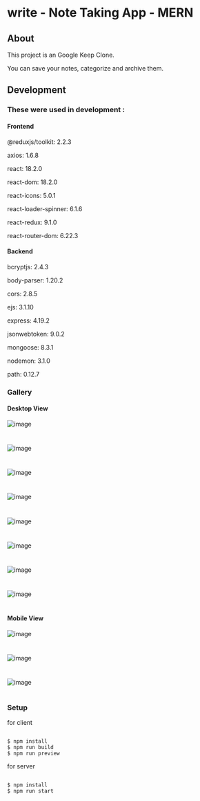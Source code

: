 # write - Note Taking App - MERN

## About

This project is an Google Keep Clone.

You can save your notes, categorize and archive them.

## Development


### These were used in development :


#### Frontend 

@reduxjs/toolkit: 2.2.3

axios: 1.6.8

react: 18.2.0

react-dom: 18.2.0

react-icons: 5.0.1

react-loader-spinner: 6.1.6

react-redux: 9.1.0

react-router-dom: 6.22.3

#### Backend

bcryptjs: 2.4.3

body-parser: 1.20.2

cors: 2.8.5

ejs: 3.1.10

express: 4.19.2

jsonwebtoken: 9.0.2

mongoose: 8.3.1

nodemon: 3.1.0

path: 0.12.7





### Gallery


#### Desktop View

![image](./images/screenshot1.png)

#
#

![image](./images/screenshot2.png)

#
#

![image](./images/screenshot3.png)

#
#

![image](./images/screenshot4.png)

#
#

![image](./images/screenshot5.png)

#
#

![image](./images/screenshot6.png)

#
#

![image](./images/screenshot7.png)

#
#

![image](./images/screenshot8.png)

#
#



#### Mobile View

![image](./images/mobilescreenshot1.png)

#
#

![image](./images/mobilescreenshot2.png)

#
#

![image](./images/mobilescreenshot3.png)

#
#




### Setup


for client

```

$ npm install
$ npm run build
$ npm run preview

```




for server


```

$ npm install
$ npm run start

```
